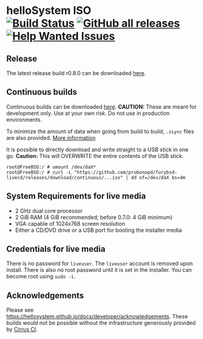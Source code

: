 # helloSystem ISO <br> [![Build Status](https://api.cirrus-ci.com/github/helloSystem/ISO.svg)](https://cirrus-ci.com/github/helloSystem/ISO) [![GitHub all releases](https://img.shields.io/github/downloads/helloSystem/ISO/total)](https://github.com/helloSystem/ISO/releases) [![Help Wanted Issues](https://img.shields.io/github/issues/helloSystem/ISO/help%20wanted)](https://github.com/helloSystem/ISO/issues?q=is%3Aissue+is%3Aopen+label%3A%22help+wanted%22)

## Release

The latest release build r0.8.0 can be downloaded [here](../../releases/tag/r0.8.0).

## Continuous builds

Continuous builds can be downloaded [here](../../releases/). __CAUTION:__ These are meant for development only. Use at your own risk. Do not use in production environments.

To minimize the amount of data when going from build to build, `.zsync` files are also provided. [More information](https://askubuntu.com/questions/54241/how-do-i-update-an-iso-with-zsync)

It is possible to directly download and write straight to a USB stick in one go. __Caution:__ This will OVERWRITE the entire contents of the USB stick.

```
root@FreeBSD:/ # umount /dev/daX*
root@FreeBSD:/ # curl -L "https://github.com/probonopd/furybsd-livecd/releases/download/continuous/...iso" | dd of=/dev/daX bs=4m
```

## System Requirements for live media

* 2 GHz dual core processor
* 2 GiB RAM (4 GiB recommended; before 0.7.0: 4 GiB minimum)
* VGA capable of 1024x768 screen resolution 
* Either a CD/DVD drive or a USB port for booting the installer media

## Credentials for live media

There is no password for `liveuser`. The `liveuser` account is removed upon install.  There is also no root password until it is set in the installer. You can become root using `sudo -i`.

## Acknowledgements

Please see https://hellosystem.github.io/docs/developer/acknowledgements.
These builds would not be possible without the infrastructure generously provided by [Cirrus CI](https://cirrus-ci.com/).
